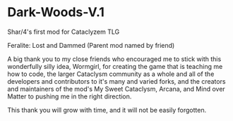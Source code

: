 # Dark-Woods-V.1
Shar/4's first mod for Cataclyzem TLG


Feralite: Lost and Dammed
(Parent mod named by friend)

A big thank you to my close friends who encouraged me to stick with this wonderfully silly idea, Wormgirl, for creating the game that is teaching me how to code, the larger Cataclysm community as a whole and all of the developers and contributors to it's many and varied forks, and the creators and maintainers of the mod's My Sweet Cataclysm, Arcana, and Mind over Matter to pushing me in the right direction.

This thank you will grow with time, and it will not be easily forgotten.

